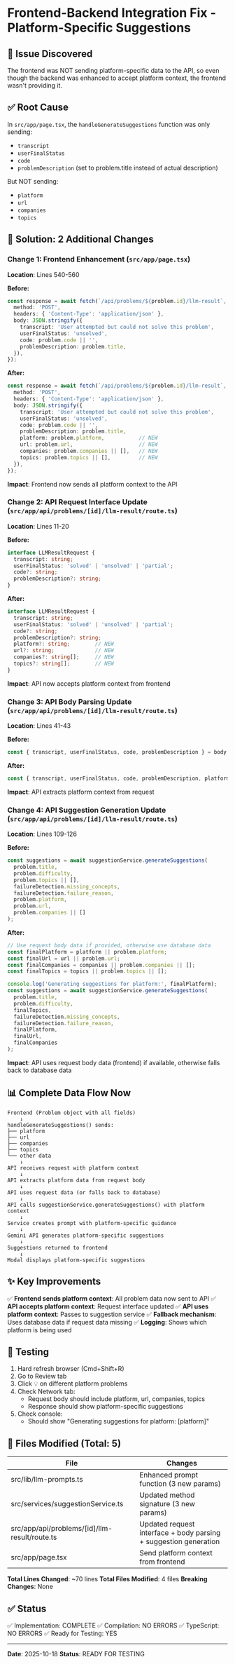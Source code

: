 # Frontend-Backend Integration Fix - Platform-Specific Suggestions

## 🎯 Issue Discovered
The frontend was NOT sending platform-specific data to the API, so even though the backend was enhanced to accept platform context, the frontend wasn't providing it.

## ✅ Root Cause
In `src/app/page.tsx`, the `handleGenerateSuggestions` function was only sending:
- `transcript`
- `userFinalStatus`
- `code`
- `problemDescription` (set to problem.title instead of actual description)

But NOT sending:
- `platform`
- `url`
- `companies`
- `topics`

## 🔧 Solution: 2 Additional Changes

### Change 1: Frontend Enhancement (`src/app/page.tsx`)

**Location**: Lines 540-560

**Before:**
```typescript
const response = await fetch(`/api/problems/${problem.id}/llm-result`, {
  method: 'POST',
  headers: { 'Content-Type': 'application/json' },
  body: JSON.stringify({
    transcript: 'User attempted but could not solve this problem',
    userFinalStatus: 'unsolved',
    code: problem.code || '',
    problemDescription: problem.title,
  }),
});
```

**After:**
```typescript
const response = await fetch(`/api/problems/${problem.id}/llm-result`, {
  method: 'POST',
  headers: { 'Content-Type': 'application/json' },
  body: JSON.stringify({
    transcript: 'User attempted but could not solve this problem',
    userFinalStatus: 'unsolved',
    code: problem.code || '',
    problemDescription: problem.title,
    platform: problem.platform,           // NEW
    url: problem.url,                     // NEW
    companies: problem.companies || [],   // NEW
    topics: problem.topics || [],         // NEW
  }),
});
```

**Impact**: Frontend now sends all platform context to the API

### Change 2: API Request Interface Update (`src/app/api/problems/[id]/llm-result/route.ts`)

**Location**: Lines 11-20

**Before:**
```typescript
interface LLMResultRequest {
  transcript: string;
  userFinalStatus: 'solved' | 'unsolved' | 'partial';
  code?: string;
  problemDescription?: string;
}
```

**After:**
```typescript
interface LLMResultRequest {
  transcript: string;
  userFinalStatus: 'solved' | 'unsolved' | 'partial';
  code?: string;
  problemDescription?: string;
  platform?: string;        // NEW
  url?: string;             // NEW
  companies?: string[];     // NEW
  topics?: string[];        // NEW
}
```

**Impact**: API now accepts platform context from frontend

### Change 3: API Body Parsing Update (`src/app/api/problems/[id]/llm-result/route.ts`)

**Location**: Lines 41-43

**Before:**
```typescript
const { transcript, userFinalStatus, code, problemDescription } = body;
```

**After:**
```typescript
const { transcript, userFinalStatus, code, problemDescription, platform, url, companies, topics } = body;
```

**Impact**: API extracts platform context from request

### Change 4: API Suggestion Generation Update (`src/app/api/problems/[id]/llm-result/route.ts`)

**Location**: Lines 109-126

**Before:**
```typescript
const suggestions = await suggestionService.generateSuggestions(
  problem.title,
  problem.difficulty,
  problem.topics || [],
  failureDetection.missing_concepts,
  failureDetection.failure_reason,
  problem.platform,
  problem.url,
  problem.companies || []
);
```

**After:**
```typescript
// Use request body data if provided, otherwise use database data
const finalPlatform = platform || problem.platform;
const finalUrl = url || problem.url;
const finalCompanies = companies || problem.companies || [];
const finalTopics = topics || problem.topics || [];

console.log('Generating suggestions for platform:', finalPlatform);
const suggestions = await suggestionService.generateSuggestions(
  problem.title,
  problem.difficulty,
  finalTopics,
  failureDetection.missing_concepts,
  failureDetection.failure_reason,
  finalPlatform,
  finalUrl,
  finalCompanies
);
```

**Impact**: API uses request body data (frontend) if available, otherwise falls back to database data

## 📊 Complete Data Flow Now

```
Frontend (Problem object with all fields)
    ↓
handleGenerateSuggestions() sends:
├── platform
├── url
├── companies
├── topics
└── other data
    ↓
API receives request with platform context
    ↓
API extracts platform data from request body
    ↓
API uses request data (or falls back to database)
    ↓
API calls suggestionService.generateSuggestions() with platform context
    ↓
Service creates prompt with platform-specific guidance
    ↓
Gemini API generates platform-specific suggestions
    ↓
Suggestions returned to frontend
    ↓
Modal displays platform-specific suggestions
```

## ✨ Key Improvements

✅ **Frontend sends platform context**: All problem data now sent to API
✅ **API accepts platform context**: Request interface updated
✅ **API uses platform context**: Passes to suggestion service
✅ **Fallback mechanism**: Uses database data if request data missing
✅ **Logging**: Shows which platform is being used

## 🧪 Testing

1. Hard refresh browser (Cmd+Shift+R)
2. Go to Review tab
3. Click 💡 on different platform problems
4. Check Network tab:
   - Request body should include platform, url, companies, topics
   - Response should show platform-specific suggestions
5. Check console:
   - Should show "Generating suggestions for platform: [platform]"

## 📁 Files Modified (Total: 5)

| File | Changes |
|------|---------|
| src/lib/llm-prompts.ts | Enhanced prompt function (3 new params) |
| src/services/suggestionService.ts | Updated method signature (3 new params) |
| src/app/api/problems/[id]/llm-result/route.ts | Updated request interface + body parsing + suggestion generation |
| src/app/page.tsx | Send platform context from frontend |

**Total Lines Changed**: ~70 lines
**Total Files Modified**: 4 files
**Breaking Changes**: None

## ✅ Status

✅ Implementation: COMPLETE
✅ Compilation: NO ERRORS
✅ TypeScript: NO ERRORS
✅ Ready for Testing: YES

---

**Date**: 2025-10-18
**Status**: READY FOR TESTING

